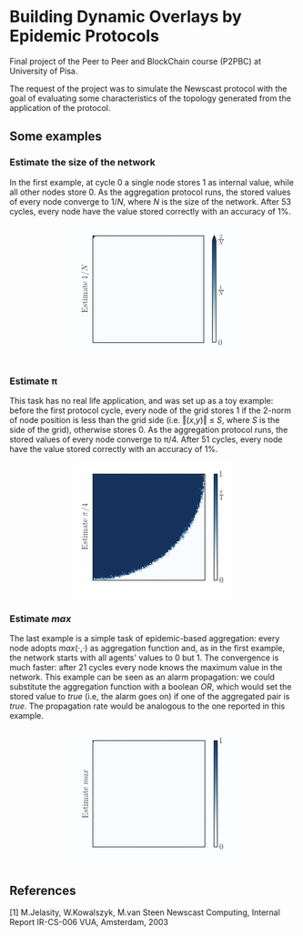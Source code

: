 # Building Dynamic Overlays by Epidemic Protocols #

Final project of the Peer to Peer and BlockChain course (P2PBC) at University of Pisa.

The request of the project was to simulate the Newscast protocol with the goal of evaluating some characteristics of the topology generated from the application of the protocol.

## Some examples ##

### Estimate the size of the network ###
In the first example, at cycle 0 a single node stores 1 as internal value, while all other nodes store 0. As the aggregation protocol runs, the stored values of every node converge to 1/*N*, where *N* is the size of the network. After 53 cycles, every node have the value stored correctly with an accuracy of 1%.

<p align="center">
  <img src="imgs/size.gif">
</p>

### Estimate π ###

This task has no real life application, and was set up as a toy example: before the first protocol cycle, every node of the grid stores 1 if the 2-norm of node position is less than the grid side  (i.e. ‖(*x*,*y*)‖ ≤ *S*, where *S* is the side of the grid), otherwise stores 0. As the aggregation protocol runs, the stored values of every node converge to π/4. After 51 cycles, every node have the value stored correctly with an accuracy of 1%.

<p align="center">
  <img src="imgs/pi.gif">
</p>

### Estimate *max* ###

The last example is a simple task of epidemic-based aggregation: every node adopts *max*(·,·) as aggregation function and, as in the first example, the network starts with all agents' values to 0 but 1. The convergence is much faster: after 21 cycles every node knows the maximum value in the network. This example can be seen as an alarm propagation: we could substitute the aggregation function with a boolean *OR*, which would set the stored value to *true* (i.e, the alarm goes on) if one of the aggregated pair is *true*. The propagation rate would be analogous to the one reported in this example. 

<p align="center">
  <img src="imgs/max.gif">
</p>

## References ##

[1] M.Jelasity, W.Kowalszyk, M.van Steen Newscast Computing, Internal Report IR-CS-006 VUA, Amsterdam, 2003
